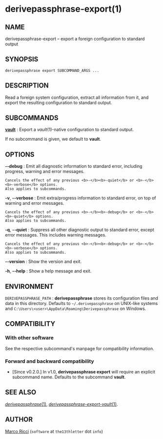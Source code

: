 # derivepassphrase-export(1)

## NAME

derivepassphrase-export – export a foreign configuration to standard output

## SYNOPSIS

````
derivepassphrase export SUBCOMMAND_ARGS ...
````

## DESCRIPTION

Read a foreign system configuration, extract all information from it, and export the resulting configuration to standard output.

## SUBCOMMANDS

[<b>vault</b>][VAULT_SUBCMD]
:    Export a <i>vault</i>(1)-native configuration to standard output.

If no subcommand is given, we default to <b>vault</b>.

## OPTIONS

<b>-</b><b>-debug</b>
:   Emit all diagnostic information to standard error, including progress, warning and error messages.

    Cancels the effect of any previous <b>-</b><b>-quiet</b> or <b>-</b><b>-verbose</b> options.
    Also applies to subcommands.

<b>-v</b>, <b>-</b><b>-verbose</b>
:   Emit extra/progress information to standard error, on top of warning and error messages.

    Cancels the effect of any previous <b>-</b><b>-debug</b> or <b>-</b><b>-quiet</b> options.
    Also applies to subcommands.

<b>-q</b>, <b>-</b><b>-quiet</b>
:   Suppress all other diagnostic output to standard error, except error messages.
    This includes warning messages.

    Cancels the effect of any previous <b>-</b><b>-debug</b> or <b>-</b><b>-verbose</b> options.
    Also applies to subcommands.

<b>-</b><b>-version</b>
:   Show the version and exit.

<b>-h</b>, <b>-</b><b>-help</b>
:   Show a help message and exit.

## ENVIRONMENT

`DERIVEPASSPHRASE_PATH`
:   <b>derivepassphrase</b> stores its configuration files and data in this directory.
    Defaults to `~/.derivepassphrase` on UNIX-like systems and `C:\Users\<user>\AppData\Roaming\Derivepassphrase` on Windows.

## COMPATIBILITY

### With other software

See the respective subcommand's manpage for compatibility information.

### Forward and backward compatibility

  * [Since v0.2.0.] In v1.0, <b>derivepassphrase export</b> will require an explicit subcommand name.
    Defaults to the subcommand <b>vault</b>.

## SEE ALSO

[<i>derivepassphrase</i>(1)](derivepassphrase.1.md),
[<i>derivepassphrase-export-vault</i>(1)][VAULT_SUBCMD].

## AUTHOR

[Marco Ricci](https://the13thletter.info) (`software` at `the13thletter` dot `info`)

[VAULT_SUBCMD]: derivepassphrase-export-vault.1.md

